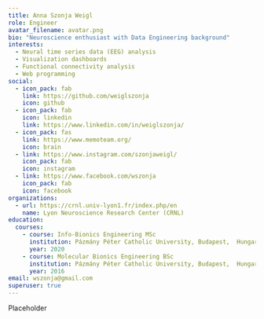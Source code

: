 ```yaml
---
title: Anna Szonja Weigl
role: Engineer
avatar_filename: avatar.png
bio: "Neuroscience enthusiast with Data Engineering background"
interests:
  - Neural time series data (EEG) analysis
  - Visualization dashboards
  - Functional connectivity analysis
  - Web programming
social:
  - icon_pack: fab
    link: https://github.com/weiglszonja
    icon: github
  - icon_pack: fab
    icon: linkedin
    link: https://www.linkedin.com/in/weiglszonja/
  - icon_pack: fas
    link: https://www.memoteam.org/
    icon: brain
  - link: https://www.instagram.com/szonjaweigl/
    icon_pack: fab
    icon: instagram
  - link: https://www.facebook.com/wszonja
    icon_pack: fab
    icon: facebook
organizations:
  - url: https://crnl.univ-lyon1.fr/index.php/en
    name: Lyon Neuroscience Research Center (CRNL)
education:
  courses:
    - course: Info-Bionics Engineering MSc
      institution: Pázmány Péter Catholic University, Budapest,  Hungary
      year: 2020
    - course: Molecular Bionics Engineering BSc
      institution: Pázmány Péter Catholic University, Budapest,  Hungary
      year: 2016
email: wszonja@gmail.com
superuser: true
---
```

Placeholder
